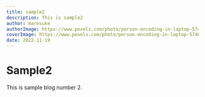 ```yaml
---
title: sample2
description: This is sample2
author: maresuke
authorImage: https://www.pexels.com/photo/person-encoding-in-laptop-574071/
coverImage: https://www.pexels.com/photo/person-encoding-in-laptop-574071/
date: 2022-11-19
---
```


# Sample2
This is sample blog number 2.
